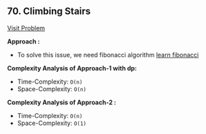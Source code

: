 ## 70. Climbing Stairs

[Visit Problem](https://leetcode.com/problems/climbing-stairs/description/)

**Approach :**<br>

-   To solve this issue, we need fibonacci algorithm
    [learn fibonacci](https://www.programiz.com/c-programming/examples/fibonacci-series)

**Complexity Analysis of Approach-1 with dp:**<br>

-   Time-Complexity: `O(n)`
-   Space-Complexity: `O(n)`

**Complexity Analysis of Approach-2 :**<br>

-   Time-Complexity: `O(n)`
-   Space-Complexity: `O(1)`
